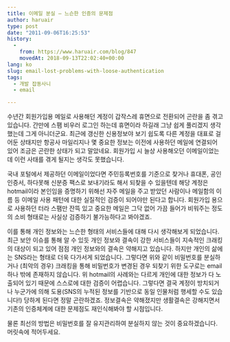 ```yaml
---
title: 이메일 분실 – 느슨한 인증의 문제점
author: haruair
type: post
date: "2011-09-06T16:25:53"
history:
  - 
    from: https://www.haruair.com/blog/847
    movedAt: 2018-09-13T22:02:40+00:00
lang: ko
slug: email-lost-problems-with-loose-authentication
tags:
  - 개발 잡동사니
  - email

---
```

수년간 회원가입용 메일로 사용해던 계정이 갑작스레 휴면으로 전환되어 곤란을 좀 겪고 있습니다. 간만에 스팸 비우러 로그인 하는데 휴면이라 하길래 그냥 쉽게 풀리겠지 생각했는데 그게 아니더군요. 최근에 갱신한 신용정보야 보기 쉽도록 다른 계정을 대표로 걸어둔 상태지만 항공사 마일리지나 몇 중요한 정보는 이전에 사용하던 메일에 연결되어 있어 조금은 곤란한 상태가 되고 말았네요. 회원가입 시 늘상 사용해오던 이메일이었는데 이런 사태를 겪게 될지는 생각도 못했습니다.

국내 포털에서 제공하던 이메일이었다면 주민등록번호를 기준으로 찾거나 휴대폰, 공인인증서, 하다못해 신분증 팩스로 보내기라도 해서 되찾을 수 있을텐데 해당 계정은 hotmail이라 본인임을 증명하기 위해선 자주 메일을 주고 받았던 사람이나 메일함의 이름 등 이메일 사용 패턴에 대한 실질적인 검증이 되어야만 된다고 합니다. 회원가입 용으로 사용하던 터라 스팸만 잔뜩 있고 중요한 메일은 그닥 없어 가끔 들어가 비워주는 정도의 소비 형태로는 사실상 검증하기 불가능하다고 봐야겠죠.

이를 통해 개인 정보와는 느슨한 형태의 서비스들에 대해 다시 생각해보게 되었습니다. 최근 보안 이슈를 통해 알 수 있듯 개인 정보와 결속이 강한 서비스들이 지속적인 크래킹의 대상이 되고 있어 점점 개인 정보와의 결속은 약해지고 있습니다. 하지만 개인의 삶에는 SNS라는 형태로 더욱 다가서게 되었습니다. 그렇다면 위와 같이 비밀번호를 분실하거나 (최악의 경우) 크래킹을 통해 비밀번호가 변경된 경우 되찾기 위한 도구로는 email 하나 밖에 존재하지 않습니다. 위 hotmail의 사례와는 다르게 개인에 대한 정보가 다 노출되어 있기 때문에 스스로에 대한 검증이 어렵습니다. 그렇다면 결국 계정이 방치되거나 누군가에 의해 도용(SNS의 누적된 정보를 기반으로 동일 인물처럼 행세할 수도 있습니다!) 당하게 된다면 정말 곤란하겠죠. 정보결속은 약해졌지만 생활결속은 강해지면서 기존의 인증체계에 대한 문제점도 재인식해봐야 할 시점입니다.

물론 최선의 방법은 비밀번호를 잘 유지관리하여 분실하지 않는 것이 중요하겠습니다. 머릿속에 적어두세요.